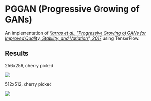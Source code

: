 # PGGAN (Progressive Growing of GANs)

An implementation of 
[_Karras et al., "Progressive Growing of GANs for Improved Quality, Stability, and Variation", 2017_](
https://arxiv.org/abs/1710.10196) using TensorFlow.

## Results

256x256, cherry picked

![](images/pggan256.png)

512x512, cherry picked

![](images/pggan512.png)
